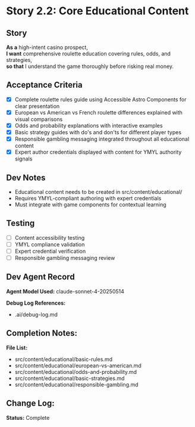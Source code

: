 # Story 2.2: Core Educational Content

## Story
**As a** high-intent casino prospect,  
**I want** comprehensive roulette education covering rules, odds, and strategies,  
**so that** I understand the game thoroughly before risking real money.

## Acceptance Criteria
- [x] Complete roulette rules guide using Accessible Astro Components for clear presentation
- [x] European vs American vs French roulette differences explained with visual comparisons
- [x] Odds and probability explanations with interactive examples
- [x] Basic strategy guides with do's and don'ts for different player types
- [x] Responsible gambling messaging integrated throughout all educational content
- [x] Expert author credentials displayed with content for YMYL authority signals

## Dev Notes
- Educational content needs to be created in src/content/educational/
- Requires YMYL-compliant authoring with expert credentials
- Must integrate with game components for contextual learning

## Testing
- [ ] Content accessibility testing
- [ ] YMYL compliance validation
- [ ] Expert credential verification
- [ ] Responsible gambling messaging review

## Dev Agent Record
**Agent Model Used:** claude-sonnet-4-20250514

**Debug Log References:**
- .ai/debug-log.md

**Completion Notes:**
- 

**File List:**
- src/content/educational/basic-rules.md
- src/content/educational/european-vs-american.md
- src/content/educational/odds-and-probability.md
- src/content/educational/basic-strategies.md
- src/content/educational/responsible-gambling.md

**Change Log:**
- 

**Status:** Complete